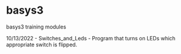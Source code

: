 # basys3
basys3 training modules

10/13/2022 -  Switches_and_Leds - Program that turns on LEDs which appropriate switch is flipped. 
